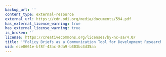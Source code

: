 ```yaml
---
backup_url: ''
content_type: external-resource
external_url: https://cdn.odi.org/media/documents/594.pdf
has_external_licence_warning: true
has_external_license_warning: true
is_broken: ''
license: https://creativecommons.org/licenses/by-nc-sa/4.0/
title: '"Policy Briefs as a Communication Tool for Development Research." (PDF)'
uid: ece0661e-bf8f-43ac-8da9-b303bc4d35aa
---
```

